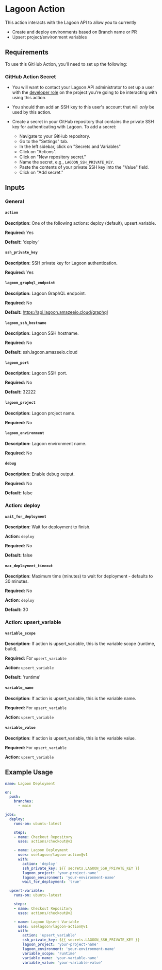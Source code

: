 # Lagoon Action

This action interacts with the Lagoon API to allow you to currently
* Create and deploy environments based on Branch name or PR
* Upsert project/environment variables

## Requirements

To use this GitHub Action, you'll need to set up the following:

### GitHub Action Secret

* You will want to contact your Lagoon API administrator to set up a user with the [developer role](https://docs.lagoon.sh/concepts-basics/building-blocks/roles/) on the project you're going to be interacting with using this action.
* You should then add an SSH key to this user's account that will _only_ be used by this action.
* Create a secret in your GitHub repository that contains the private SSH key for authenticating with Lagoon. To add a secret:

   - Navigate to your GitHub repository.
   - Go to the "Settings" tab.
   - In the left sidebar, click on "Secrets and Variables"
   - Click on "Actions".
   - Click on "New repository secret."
   - Name the secret, e.g., `LAGOON_SSH_PRIVATE_KEY`.
   - Paste the contents of your private SSH key into the "Value" field.
   - Click on "Add secret."

## Inputs

### General

#### `action`

**Description:** One of the following actions: deploy (default), upsert_variable.

**Required:** Yes

**Default:** 'deploy'

#### `ssh_private_key`

**Description:** SSH private key for Lagoon authentication.

**Required:** Yes

#### `lagoon_graphql_endpoint`

**Description:** Lagoon GraphQL endpoint.

**Required:** No

**Default:** https://api.lagoon.amazeeio.cloud/graphql

#### `lagoon_ssh_hostname`

**Description:** Lagoon SSH hostname.

**Required:** No

**Default:** ssh.lagoon.amazeeio.cloud

#### `lagoon_port`

**Description:** Lagoon SSH port.

**Required:** No

**Default:** 32222

#### `lagoon_project`

**Description:** Lagoon project name.

**Required:** No

#### `lagoon_environment`

**Description:** Lagoon environment name.

**Required:** No

#### `debug`

**Description:** Enable debug output.

**Required:** No

**Default:** false



### Action: deploy

#### `wait_for_deployment`

**Description:** Wait for deployment to finish.

**Action:** `deploy`

**Required:** No

**Default:** false

#### `max_deployment_timeout`

**Description:** Maximum time (minutes) to wait for deployment - defaults to 30 minutes.

**Required:** No

**Action:** `deploy`

**Default:** 30

### Action: upsert_variable

#### `variable_scope`

**Description:** If action is upsert_variable, this is the variable scope (runtime, build).

**Required:** For `upsert_variable`

**Action:** `upsert_variable`

**Default:** 'runtime'

#### `variable_name`

**Description:** If action is upsert_variable, this is the variable name.

**Required:** For `upsert_variable`

**Action:** `upsert_variable`

#### `variable_value`

**Description:** If action is upsert_variable, this is the variable value.

**Required:** For `upsert_variable`

**Action:** `upsert_variable`


## Example Usage

```yaml
name: Lagoon Deployment

on:
  push:
    branches:
      - main

jobs:
  deploy:
    runs-on: ubuntu-latest

    steps:
    - name: Checkout Repository
      uses: actions/checkout@v2

    - name: Lagoon Deployment
      uses: uselagoon/lagoon-action@v1
      with:
        action: 'deploy'
        ssh_private_key: ${{ secrets.LAGOON_SSH_PRIVATE_KEY }}
        lagoon_project: 'your-project-name'
        lagoon_environment: 'your-environment-name'
        wait_for_deployment: 'true'

  upsert-variable:
    runs-on: ubuntu-latest

    steps:
    - name: Checkout Repository
      uses: actions/checkout@v2

    - name: Lagoon Upsert Variable
      uses: uselagoon/lagoon-action@v1
      with:
        action: 'upsert_variable'
        ssh_private_key: ${{ secrets.LAGOON_SSH_PRIVATE_KEY }}
        lagoon_project: 'your-project-name'
        lagoon_environment: 'your-environment-name'
        variable_scope: 'runtime'
        variable_name: 'your-variable-name'
        variable_value: 'your-variable-value'

